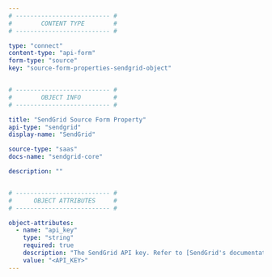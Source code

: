 ```yaml
---
# -------------------------- #
#        CONTENT TYPE        #
# -------------------------- #

type: "connect"
content-type: "api-form"
form-type: "source"
key: "source-form-properties-sendgrid-object"


# -------------------------- #
#        OBJECT INFO         #
# -------------------------- #

title: "SendGrid Source Form Property"
api-type: "sendgrid"
display-name: "SendGrid"

source-type: "saas"
docs-name: "sendgrid-core"

description: ""


# -------------------------- #
#      OBJECT ATTRIBUTES     #
# -------------------------- #

object-attributes:
  - name: "api_key"
    type: "string"
    required: true
    description: "The SendGrid API key. Refer to [SendGrid's documentation](https://sendgrid.com/docs/Classroom/Basics/API/api_key_permissions.html) for info about permissions and creating keys."
    value: "<API_KEY>"
---
```

